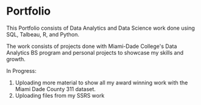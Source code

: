 # Portfolio
This Portfolio consists of Data Analytics and Data Science work done using SQL, Talbeau, R, and Python.

The work consists of projects done with Miami-Dade College's Data Analytics BS program and personal projects to showcase my skills and growth.

In Progress: 
1. Uploading more material to show all my award winning work with the Miami Dade County 311 dataset.
2. Uploading files from my SSRS work
